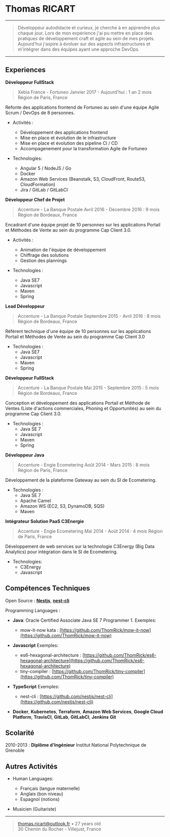 Thomas RICART
============

----

>  Développeur autodidacte et curieux, je cherche à en apprendre plus chaque jour.
   Lors de mon expérience j'ai pu mettre en place des pratiques de développement craft et agile au sein de mes projets.
>  Aujourd'hui j'aspire à évoluer sur des aspects infrastructures et m'intégrer dans des équipes ayant une approche DevOps.

----

Experiences
----------

**Développeur FullStack**

> Xebia France - Fortuneo
> Janvier 2017 - Aujourd'hui : 1 an 2 mois
> Région de Paris, France 

Refonte des applications frontend de Fortuneo au sein d'une équipe 
Agile Scrum / DevOps de 8 personnes.

* Activités :
    * Développement des applications frontend
    * Mise en place et évolution de le infrastructure
    * Mise en place et évolution des pipeline CI / CD
    * Accompagenement pour la transformation Agile de Fortuneo

* Technologies:
    * Angular 5 / NodeJS / Go
    * Docker
    * Amazon Web Services (Beanstalk, S3, CloudFront, Route53, CloudFormation)
    * Jira / GitLab / GitLabCI

**Développeur Chef de Projet**

> Accenture - La Banque Postale
> Avril 2016 - Décembre 2016 : 9 mois
> Région de Bordeaux, France

Encadrant d'une équipe projet de 10 personnes sur les 
applications Portail et Méthodes de Vente au sein du programme Cap Client 3.0.

* Activités :
    * Animation de l'équipe de développement
    * Chiffrage des solutions
    * Gestion des plannings

* Technologies :
    * Java SE7
    * Javascript
    * Maven
    * Spring

**Lead Développeur**

> Accenture - La Banque Postale
> Septembre 2015 - Avril 2016 : 8 mois
> Région de Bordeaux, France

Référent technique d'une équipe de 10 personnes sur les applications Portail et 
Méthodes de Vente au sein du programme Cap Client 3.0

* Technologies :
    * Java SE7
    * Javascript
    * Maven
    * Spring
    
**Développeur FullStack**

> Accenture - La Banque Postale
> Mai 2015 - Septembre 2015 : 5 mois
> Région de Bordeaux, France

Conception et développement des applications Portail et Méthode de Ventes 
(Liste d'actions commerciales, Phoning et Opportunités) au sein du programme 
Cap Client 3.0.

* Technologies :
    * Java SE 7
    * Javascript
    * Maven
    * Spring

**Développeur Java**

> Accenture - Engie Ecometering
> Août 2014 - Mars 2015 : 8 mois
> Région de Paris, France

Développement de la plateforme Gateway au sein du SI de Ecometering.

* Technologies :
    * Java SE 7
    * Apache Camel
    * Amazon WS (EC2, S3, DynamoDB, SQS)
    * Maven

**Intégrateur Solution PaaS C3Energie**

> Accenture - Engie Ecometering
> Mai 2014 - Août 2014 : 4 mois
> Région de Paris, France

Développement de web services sur la technologie C3Energy (Big Data Analytics) 
pour intégration dans le SI de Ecometering.

* Technologies:
    * C3Energy
    * Javascript

Compétences Techniques
--------------------

Open Source
:   **[Nestjs](http://kamilmysliwiec.com/)**,
    **[nest-cli](https://github.com/nestjs/nest-cli)**

Programming Languages
:   
* **Java**: Oracle Certified Associate Java SE 7 Programmer 1. Exemples:
  * mow-it-now kata : [https://github.com/ThomRick/mow-it-now](https://github.com/ThomRick/mow-it-now)  

* **Javascript** Exemples:
  * es6-hexagonal-architecture : [https://github.com/ThomRick/es6-hexagonal-architecture](https://github.com/ThomRick/es6-hexagonal-architecture) 
  * tiny-compiler : [https://github.com/ThomRick/tiny-compiler](https://github.com/ThomRick/tiny-compiler)

* **TypeScript** Exemples:
  * nest-cli : [https://github.com/nestjs/nest-cli](https://github.com/nestjs/nest-cli)

* **Docker**, 
  **Kubernetes**, 
  **Terraform**, 
  **Amazon Web Services**, 
  **Google Cloud Platform**,
  **TravisCI**,
  **GitLab**, 
  **GitLabCI**,
  **Jenkins**
  **Git**

Scolarité
---------

2010-2013
:   **Diplôme d'Ingénieur** Institut National Polytechnique de Grenoble

Autres Activités
----------------------------------------

* Human Languages:
     * Français (langue maternelle)
     * Anglais (bon niveau)
     * Espagnol (notions)

* Musicien (Guitariste)

----

> thomas.ricart@outlook.fr • 27 years old\
> 30 Chemin du Rocher - Villejust, France

